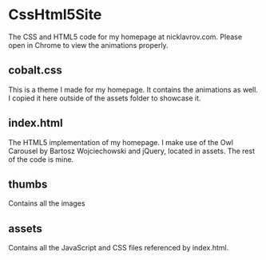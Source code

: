 # CssHtml5Site
The CSS and HTML5 code for my homepage at nicklavrov.com. Please open in Chrome to view the animations properly.

## cobalt.css
This is a theme I made for my homepage. It contains the animations as well. I copied it here outside of the assets folder to showcase it.

## index.html
The HTML5 implementation of my homepage. I make use of the Owl Carousel by Bartosz Wojciechowski and jQuery, located in assets. The rest of the code is mine.

## thumbs
Contains all the images

## assets
Contains all the JavaScript and CSS files referenced by index.html.